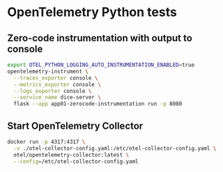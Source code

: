 # OpenTelemetry Python tests

## Zero-code instrumentation with output to console

```bash
export OTEL_PYTHON_LOGGING_AUTO_INSTRUMENTATION_ENABLED=true
opentelemetry-instrument \
  --traces_exporter console \
  --metrics_exporter console \
  --logs_exporter console \
  --service_name dice-server \
  flask --app app01-zerocode-instrumentation run -p 8080
```

## Start OpenTelemetry Collector

```bash
docker run -p 4317:4317 \
  -v ./otel-collector-config.yaml:/etc/otel-collector-config.yaml \
  otel/opentelemetry-collector:latest \
  --config=/etc/otel-collector-config.yaml
```
